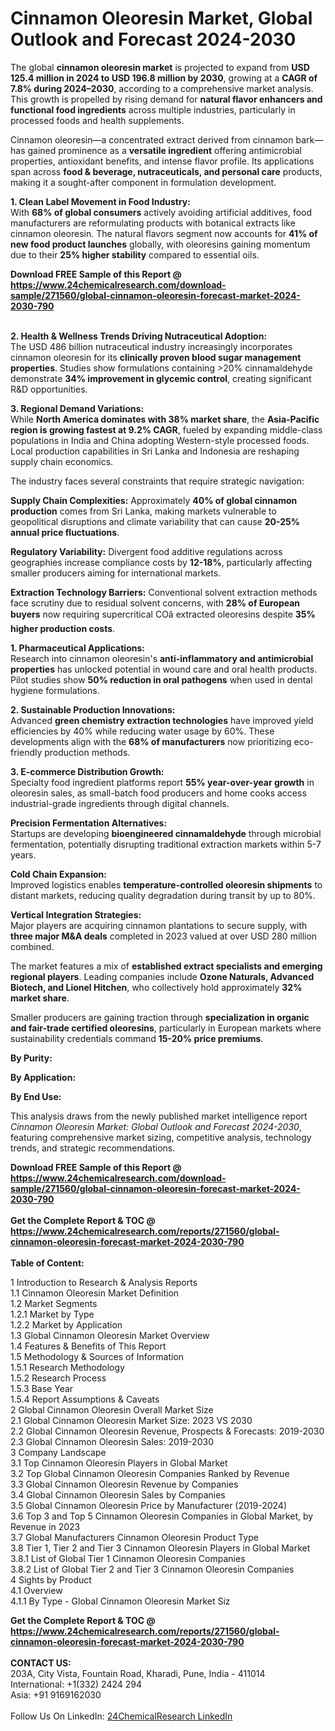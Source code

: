 <h1>Cinnamon Oleoresin Market, Global Outlook and Forecast 2024-2030</h1><p>The global <strong>cinnamon oleoresin market</strong> is projected to expand from <strong>USD 125.4 million in 2024 to USD 196.8 million by 2030</strong>, growing at a <strong>CAGR of 7.8% during 2024–2030</strong>, according to a comprehensive market analysis. This growth is propelled by rising demand for <strong>natural flavor enhancers and functional food ingredients</strong> across multiple industries, particularly in processed foods and health supplements.</p><p>Cinnamon oleoresin—a concentrated extract derived from cinnamon bark—has gained prominence as a <strong>versatile ingredient</strong> offering antimicrobial properties, antioxidant benefits, and intense flavor profile. Its applications span across <strong>food &amp; beverage, nutraceuticals, and personal care</strong> products, making it a sought-after component in formulation development.</p><p><strong>1. Clean Label Movement in Food Industry:</strong><br>
With <strong>68% of global consumers</strong> actively avoiding artificial additives, food manufacturers are reformulating products with botanical extracts like cinnamon oleoresin. The natural flavors segment now accounts for <strong>41% of new food product launches</strong> globally, with oleoresins gaining momentum due to their <strong>25% higher stability</strong> compared to essential oils.</p><div><b>Download FREE Sample of this Report @ 
            <a href="https://www.24chemicalresearch.com/download-sample/271560/global-cinnamon-oleoresin-forecast-market-2024-2030-790">
            https://www.24chemicalresearch.com/download-sample/271560/global-cinnamon-oleoresin-forecast-market-2024-2030-790</a></b></div><br><p><strong>2. Health &amp; Wellness Trends Driving Nutraceutical Adoption:</strong><br>
The USD 486 billion nutraceutical industry increasingly incorporates cinnamon oleoresin for its <strong>clinically proven blood sugar management properties</strong>. Studies show formulations containing &gt;20% cinnamaldehyde demonstrate <strong>34% improvement in glycemic control</strong>, creating significant R&amp;D opportunities.</p><p><strong>3. Regional Demand Variations:</strong><br>
While <strong>North America dominates with 38% market share</strong>, the <strong>Asia-Pacific region is growing fastest at 9.2% CAGR</strong>, fueled by expanding middle-class populations in India and China adopting Western-style processed foods. Local production capabilities in Sri Lanka and Indonesia are reshaping supply chain economics.</p><p>The industry faces several constraints that require strategic navigation:</p><p><strong>Supply Chain Complexities:</strong> Approximately <strong>40% of global cinnamon production</strong> comes from Sri Lanka, making markets vulnerable to geopolitical disruptions and climate variability that can cause <strong>20-25% annual price fluctuations</strong>.</p><p><strong>Regulatory Variability:</strong> Divergent food additive regulations across geographies increase compliance costs by <strong>12-18%</strong>, particularly affecting smaller producers aiming for international markets.</p><p><strong>Extraction Technology Barriers:</strong> Conventional solvent extraction methods face scrutiny due to residual solvent concerns, with <strong>28% of European buyers</strong> now requiring supercritical COâ extracted oleoresins despite <strong>35% higher production costs</strong>.</p><p><strong>1. Pharmaceutical Applications:</strong><br>
Research into cinnamon oleoresin's <strong>anti-inflammatory and antimicrobial properties</strong> has unlocked potential in wound care and oral health products. Pilot studies show <strong>50% reduction in oral pathogens</strong> when used in dental hygiene formulations.</p><p><strong>2. Sustainable Production Innovations:</strong><br>
Advanced <strong>green chemistry extraction technologies</strong> have improved yield efficiencies by 40% while reducing water usage by 60%. These developments align with the <strong>68% of manufacturers</strong> now prioritizing eco-friendly production methods.</p><p><strong>3. E-commerce Distribution Growth:</strong><br>
Specialty food ingredient platforms report <strong>55% year-over-year growth</strong> in oleoresin sales, as small-batch food producers and home cooks access industrial-grade ingredients through digital channels.</p><p><strong>Precision Fermentation Alternatives:</strong><br>
	Startups are developing <strong>bioengineered cinnamaldehyde</strong> through microbial fermentation, potentially disrupting traditional extraction markets within 5-7 years.</p><p><strong>Cold Chain Expansion:</strong><br>
	Improved logistics enables <strong>temperature-controlled oleoresin shipments</strong> to distant markets, reducing quality degradation during transit by up to 80%.</p><p><strong>Vertical Integration Strategies:</strong><br>
	Major players are acquiring cinnamon plantations to secure supply, with <strong>three major M&amp;A deals</strong> completed in 2023 valued at over USD 280 million combined.</p><p>The market features a mix of <strong>established extract specialists and emerging regional players</strong>. Leading companies include <strong>Ozone Naturals, Advanced Biotech, and Lionel Hitchen</strong>, who collectively hold approximately <strong>32% market share</strong>.</p><p>Smaller producers are gaining traction through <strong>specialization in organic and fair-trade certified oleoresins</strong>, particularly in European markets where sustainability credentials command <strong>15-20% price premiums</strong>.</p><p><strong>By Purity:</strong></p><p><strong>By Application:</strong></p><p><strong>By End Use:</strong></p><p>This analysis draws from the newly published market intelligence report <em>Cinnamon Oleoresin Market: Global Outlook and Forecast 2024-2030</em>, featuring comprehensive market sizing, competitive analysis, technology trends, and strategic recommendations.</p><div><b>Download FREE Sample of this Report @ 
            <a href="https://www.24chemicalresearch.com/download-sample/271560/global-cinnamon-oleoresin-forecast-market-2024-2030-790">
            https://www.24chemicalresearch.com/download-sample/271560/global-cinnamon-oleoresin-forecast-market-2024-2030-790</a></b></div><br><div><b>Get the Complete Report & TOC @ 
            <a href="https://www.24chemicalresearch.com/reports/271560/global-cinnamon-oleoresin-forecast-market-2024-2030-790">
            https://www.24chemicalresearch.com/reports/271560/global-cinnamon-oleoresin-forecast-market-2024-2030-790</a></b></div><br>
            <b>Table of Content:</b><p>1 Introduction to Research & Analysis Reports<br />
    1.1 Cinnamon Oleoresin Market Definition<br />
    1.2 Market Segments<br />
        1.2.1 Market by Type<br />
        1.2.2 Market by Application<br />
    1.3 Global Cinnamon Oleoresin Market Overview<br />
    1.4 Features & Benefits of This Report<br />
    1.5 Methodology & Sources of Information<br />
        1.5.1 Research Methodology<br />
        1.5.2 Research Process<br />
        1.5.3 Base Year<br />
        1.5.4 Report Assumptions & Caveats<br />
2 Global Cinnamon Oleoresin Overall Market Size<br />
    2.1 Global Cinnamon Oleoresin Market Size: 2023 VS 2030<br />
    2.2 Global Cinnamon Oleoresin Revenue, Prospects & Forecasts: 2019-2030<br />
    2.3 Global Cinnamon Oleoresin Sales: 2019-2030<br />
3 Company Landscape<br />
    3.1 Top Cinnamon Oleoresin Players in Global Market<br />
    3.2 Top Global Cinnamon Oleoresin Companies Ranked by Revenue<br />
    3.3 Global Cinnamon Oleoresin Revenue by Companies<br />
    3.4 Global Cinnamon Oleoresin Sales by Companies<br />
    3.5 Global Cinnamon Oleoresin Price by Manufacturer (2019-2024)<br />
    3.6 Top 3 and Top 5 Cinnamon Oleoresin Companies in Global Market, by Revenue in 2023<br />
    3.7 Global Manufacturers Cinnamon Oleoresin Product Type<br />
    3.8 Tier 1, Tier 2 and Tier 3 Cinnamon Oleoresin Players in Global Market<br />
        3.8.1 List of Global Tier 1 Cinnamon Oleoresin Companies<br />
        3.8.2 List of Global Tier 2 and Tier 3 Cinnamon Oleoresin Companies<br />
4 Sights by Product<br />
    4.1 Overview<br />
        4.1.1 By Type - Global Cinnamon Oleoresin Market Siz</p><div><b>Get the Complete Report & TOC @ 
            <a href="https://www.24chemicalresearch.com/reports/271560/global-cinnamon-oleoresin-forecast-market-2024-2030-790">
            https://www.24chemicalresearch.com/reports/271560/global-cinnamon-oleoresin-forecast-market-2024-2030-790</a></b></div><br><b>CONTACT US:</b><br>
            203A, City Vista, Fountain Road, Kharadi, Pune, India - 411014<br>
            International: +1(332) 2424 294<br>
            Asia: +91 9169162030 <br><br>
            Follow Us On LinkedIn: <a href="https://www.linkedin.com/company/24chemicalresearch/">24ChemicalResearch LinkedIn</a>